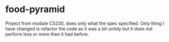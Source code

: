 # food-pyramid
Project from module CS230, does only what the spec specified. Only thing I have changed is refactor the code as it was a bit untidy but it does not perform less or more then it had before.
